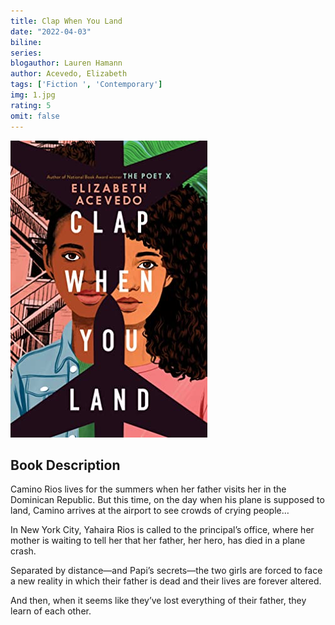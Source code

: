 ```yaml
---
title: Clap When You Land
date: "2022-04-03"
biline: 
series:
blogauthor: Lauren Hamann
author: Acevedo, Elizabeth
tags: ['Fiction ', 'Contemporary']
img: 1.jpg
rating: 5
omit: false
---
```


![Book Cover](1.jpg)


## Book Description
Camino Rios lives for the summers when her father visits her in the Dominican Republic. But this time, on the day when his plane is supposed to land, Camino arrives at the airport to see crowds of crying people…

In New York City, Yahaira Rios is called to the principal’s office, where her mother is waiting to tell her that her father, her hero, has died in a plane crash.

Separated by distance—and Papi’s secrets—the two girls are forced to face a new reality in which their father is dead and their lives are forever altered.

And then, when it seems like they’ve lost everything of their father, they learn of each other.